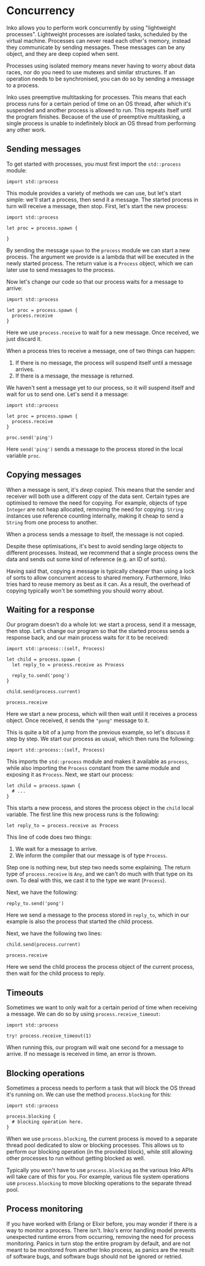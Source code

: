 # Concurrency

Inko allows you to perform work concurrently by using "lightweight processes".
Lightweight processes are isolated tasks, scheduled by the virtual machine.
Processes can never read each other's memory, instead they communicate by
sending messages. These messages can be any object, and they are deep copied
when sent.

Processes using isolated memory means never having to worry about data races,
nor do you need to use mutexes and similar structures. If an operation needs to
be synchronised, you can do so by sending a message to a process.

Inko uses preemptive multitasking for processes. This means that each process
runs for a certain period of time on an OS thread, after which it's suspended
and another process is allowed to run. This repeats itself until the program
finishes. Because of the use of preemptive multitasking, a single process is
unable to indefinitely block an OS thread from performing any other work.

## Sending messages

To get started with processes, you must first import the `std::process` module:

```inko
import std::process
```

This module provides a variety of methods we can use, but let's start simple:
we'll start a process, then send it a message. The started process in turn will
receive a message, then stop. First, let's start the new process:

```inko
import std::process

let proc = process.spawn {

}
```

By sending the message `spawn` to the `process` module we can start a new
process. The argument we provide is a lambda that will be executed in the newly
started process. The return value is a `Process` object, which we can later use
to send messages to the process.

Now let's change our code so that our process waits for a message to arrive:

```inko
import std::process

let proc = process.spawn {
  process.receive
}
```

Here we use `process.receive` to wait for a new message. Once received, we just
discard it.

When a process tries to receive a message, one of two things can happen:

1. If there is no message, the process will suspend itself until a message
   arrives.
1. If there is a message, the message is returned.

We haven't sent a message yet to our process, so it will suspend itself and wait
for us to send one. Let's send it a message:

```inko
import std::process

let proc = process.spawn {
  process.receive
}

proc.send('ping')
```

Here `send('ping')` sends a message to the process stored in the local variable
`proc`.

## Copying messages

When a message is sent, it's _deep copied_. This means that the sender and
receiver will both use a different copy of the data sent. Certain types are
optimised to remove the need for copying. For example, objects of type `Integer`
are not heap allocated, removing the need for copying. `String` instances use
reference counting internally, making it cheap to send a `String` from one
process to another.

When a process sends a message to itself, the message is not copied.

Despite these optimisations, it's best to avoid sending large objects to
different processes. Instead, we recommend that a single process owns the data
and sends out some kind of reference (e.g. an ID of sorts).

Having said that, copying a message is typically cheaper than using a lock of
sorts to allow concurrent access to shared memory. Furthermore, Inko tries hard
to reuse memory as best as it can. As a result, the overhead of copying
typically won't be something you should worry about.

## Waiting for a response

Our program doesn't do a whole lot: we start a process, send it a message, then
stop. Let's change our program so that the started process sends a response
back, and our main process waits for it to be received:

```inko
import std::process::(self, Process)

let child = process.spawn {
  let reply_to = process.receive as Process

  reply_to.send('pong')
}

child.send(process.current)

process.receive
```

Here we start a new process, which will then wait until it receives a process
object. Once received, it sends the `"pong"` message to it.

This is quite a bit of a jump from the previous example, so let's discuss it
step by step. We start our process as usual, which then runs the following:

```inko
import std::process::(self, Process)
```

This imports the `std::process` module and makes it available as `process`,
while also importing the `Process` constant from the same module and exposing it
as `Process`. Next, we start our process:

```inko
let child = process.spawn {
  # ...
}
```

This starts a new process, and stores the process object in the `child` local
variable. The first line this new process runs is the following:

```inko
let reply_to = process.receive as Process
```

This line of code does two things:

1. We wait for a message to arrive.
2. We inform the compiler that our message is of type `Process`.

Step one is nothing new, but step two needs some explaining. The return type of
`process.receive` is `Any`, and we can't do much with that type on its own. To
deal with this, we cast it to the type we want (`Process`).

Next, we have the following:

```inko
reply_to.send('pong')
```

Here we send a message to the process stored in `reply_to`, which in our example
is also the process that started the child process.

Next, we have the following two lines:

```inko
child.send(process.current)

process.receive
```

Here we send the child process the process object of the current process, then
wait for the child process to reply.

## Timeouts

Sometimes we want to only wait for a certain period of time when receiving a
message. We can do so by using `process.receive_timeout`:

```inko
import std::process

try! process.receive_timeout(1)
```

When running this, our program will wait one second for a message to arrive. If
no message is received in time, an error is thrown.

## Blocking operations

Sometimes a process needs to perform a task that will block the OS thread it's
running on. We can use the method `process.blocking` for this:

```inko
import std::process

process.blocking {
  # blocking operation here.
}
```

When we use `process.blocking`, the current process is moved to a separate
thread pool dedicated to slow or blocking processes. This allows us to perform
our blocking operation (in the provided block), while still allowing other
processes to run without getting blocked as well.

Typically you won't have to use `process.blocking` as the various Inko APIs will
take care of this for you. For example, various file system operations use
`process.blocking` to move blocking operations to the separate thread pool.

## Process monitoring

If you have worked with Erlang or Elixir before, you may wonder if there is a
way to monitor a process. There isn't. Inko's error handling model prevents
unexpected runtime errors from occurring, removing the need for process
monitoring. Panics in turn stop the entire program by default, and are not meant
to be monitored from another Inko process, as panics are the result of software
bugs, and software bugs should not be ignored or retried.
